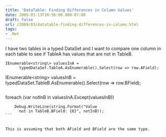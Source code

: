 ```yaml
---
title: 'DataTable: Finding Differences in Column Values'
date: 2009-03-13T10:56:00.000-07:00
draft: false
url: /2009/03/datatable-finding-differences-in-column.html
tags: 
- .Net
---
```


I have two tables in a typed DataSet and I want to compare one column in each table to see if TableA has values that are not in TableB.  
  

```
IEnumerable<string\> valuesInA =
      typedDataSet.TableA.AsEnumerable().Select(row => row.AField);
``````
IEnumerable<string\> valuesInB = typedDataSet.TableB.AsEnumerable().Select(row
      => row.BField);
```

```
foreach (var notInB in valuesInA.Except(valuesInB))
``````
    Debug.WriteLine(string.Format("Value
      not in TableB.BField: {0}", notInB));
```

  
This is assuming that both AField and BField are the same type.
